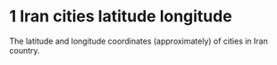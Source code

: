 # 1 Iran cities latitude longitude
The latitude and longitude coordinates (approximately) of cities in Iran country.
